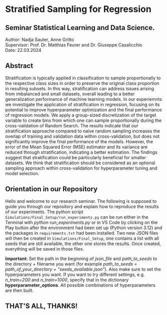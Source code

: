 # Stratified Sampling for Regression
## Seminar Statistical Learning and Data Science. 

Author: Nadja Sauter, Anne Gritto      
Supervisor: Prof. Dr. Matthias Feurer and Dr. Giuseppe Casalicchio   
Date: 22.03.2024   

## Abstract
Stratification is typically applied in classification to sample proportionally to the respective
class sizes in order to preserve the original class proportion in resulting subsets. In this way,
stratification can address issues arising from imbalanced and small datasets, overall leading
to a better generalization performance of machine learning models. In our experiemnts we
investigate the application of stratification in regression, focusing on its potential to improve
hyperparameter optimization and the final performance of regression models. We apply a
group-sized discretization of the target variable to create bins from which one can sample
proportionally during the cross-validation of Random Search. The results indicate that
our stratification approache compared to naive random sampling increases the overlap of
training and validation data within cross-validation, but does not significantly improve the
final performance of the models. However, the error of the Mean Squared Error (MSE)
estimator and its variance are reduced through stratification, indicating a better estimation.
The findings suggest that stratification could be particularly beneficial for smaller datasets.
We think that stratification should be considered as an optional sampling approach within
cross-validation for hyperparameter tuning and model selection.


## Orientation in our Repository
Hello and welcome to our research seminar. The following is supposed to guide you through our repository and explain how to reproduce the results of our experiments. The python script ``Simulations/Final_Setup/run_experiments.py`` can be run either in the Terminal with *python run_experiments.py* or in VS Code by clicking on the Play button after the environment had been set up (Python version 3.12) and the packages in ``requirements.txt`` had been installed. Two new JSON files will then be created in ``Simulations/Final_Setup``, one contains a list with all seeds that are still available, the other one stores the results. Once created, everything will be saved in those files. 

**Important:** Set the path in the beginning of *json_file* and *path_to_seeds* to the directory + filename you want (for example *path_to_seeds = path_of_your_directory + "seeds_available.json"*). Also make sure to set the hyperparameters you want. If you want to try different settings, e.g. *n_train=200* and *n_train=1000*, specify that in the dictionary **hyperparameter_options**. All possible combinations of hyperparameters are then built.

## THAT'S ALL, THANKS!
